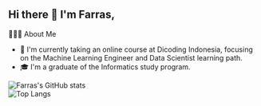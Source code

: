 ## Hi there 👋 I'm Farras,
👨🏻‍💻 About Me
- 🔭 I'm currently taking an online course at Dicoding Indonesia, focusing on the Machine Learning Engineer and Data Scientist learning path.
- 🎓 I'm a graduate of the Informatics study program.


![Farras's GitHub stats](https://github-readme-stats.vercel.app/api?username=farrasnhr&show_icons=true&theme=radical&rank_icon=github)<br>
![Top Langs](https://github-readme-stats.vercel.app/api/top-langs/?username=farrasnhr&layout=compact&theme=radical&card_width=468)
<!--
**farrasnhr/farrasnhr** is a ✨ _special_ ✨ repository because its `README.md` (this file) appears on your GitHub profile.

Here are some ideas to get you started:

- 🔭 I’m currently working on ...
- 🌱 I’m currently learning Machine Learning
- 👯 I’m looking to collaborate on ...
- 🤔 I’m looking for help with ...
- 💬 Ask me about ...
- 📫 How to reach me: ...
- 😄 Pronouns: ...
- ⚡ Fun fact: ...
-->
